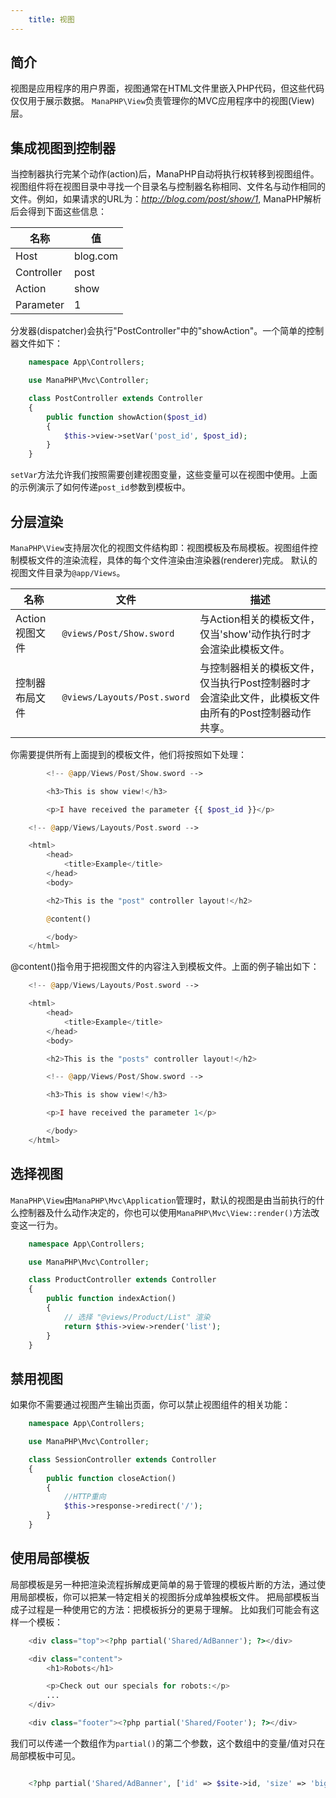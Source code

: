 ```yaml
---
    title: 视图
---
```


## 简介

视图是应用程序的用户界面，视图通常在HTML文件里嵌入PHP代码，但这些代码仅仅用于展示数据。
`ManaPHP\View`负责管理你的MVC应用程序中的视图(View)层。

## 集成视图到控制器

当控制器执行完某个动作(action)后，ManaPHP自动将执行权转移到视图组件。视图组件将在视图目录中寻找一个目录名与控制器名称相同、文件名与动作相同的文件。例如，如果请求的URL为：*http://blog.com/post/show/1*, ManaPHP解析后会得到下面这些信息：

|    名称    |      值       |
|------------|---------------|
| Host       | blog.com  |
| Controller | post          |
| Action     | show          |
| Parameter  | 1             |

分发器(dispatcher)会执行"PostController"中的"showAction"。一个简单的控制器文件如下：

```php
    namespace App\Controllers;

    use ManaPHP\Mvc\Controller;

    class PostController extends Controller
    {
        public function showAction($post_id)
        {
            $this->view->setVar('post_id', $post_id);
        }
    }
```
`setVar`方法允许我们按照需要创建视图变量，这些变量可以在视图中使用。上面的示例演示了如何传递`post_id`参数到模板中。
## 分层渲染
`ManaPHP\View`支持层次化的视图文件结构即：视图模板及布局模板。视图组件控制模板文件的渲染流程，具体的每个文件渲染由渲染器(renderer)完成。
默认的视图文件目录为`@app/Views`。

|      名称      |             文件            |                                                描述                                                |
|----------------|-----------------------------|----------------------------------------------------------------------------------------------------|
| Action视图文件 | `@views/Post/Show.sword`    | 与Action相关的模板文件，仅当'show'动作执行时才会渲染此模板文件。                                   |
| 控制器布局文件 | `@views/Layouts/Post.sword` | 与控制器相关的模板文件，仅当执行Post控制器时才会渲染此文件，此模板文件由所有的Post控制器动作共享。 |

你需要提供所有上面提到的模板文件，他们将按照如下处理：

```php
        <!-- @app/Views/Post/Show.sword -->

        <h3>This is show view!</h3>

        <p>I have received the parameter {{ $post_id }}</p>
```

```php
    <!-- @app/Views/Layouts/Post.sword -->

    <html>
        <head>
            <title>Example</title>
        </head>
        <body>

        <h2>This is the "post" controller layout!</h2>

        @content()

        </body>
    </html>
```
@content()指令用于把视图文件的内容注入到模板文件。上面的例子输出如下：

```php
    <!-- @app/Views/Layouts/Post.sword -->

    <html>
        <head>
            <title>Example</title>
        </head>
        <body>

        <h2>This is the "posts" controller layout!</h2>

        <!-- @app/Views/Post/Show.sword -->

        <h3>This is show view!</h3>

        <p>I have received the parameter 1</p>

        </body>
    </html>
```

## 选择视图
`ManaPHP\View`由`ManaPHP\Mvc\Application`管理时，默认的视图是由当前执行的什么控制器及什么动作决定的，你也可以使用`ManaPHP\Mvc\View::render()`方法改变这一行为。

```php
    namespace App\Controllers;

    use ManaPHP\Mvc\Controller;

    class ProductController extends Controller
    {
        public function indexAction()
        {
            // 选择 "@views/Product/List" 渲染
            return $this->view->render('list');
        }
    }
```
## 禁用视图
如果你不需要通过视图产生输出页面，你可以禁止视图组件的相关功能：

```php
    namespace App\Controllers;

    use ManaPHP\Mvc\Controller;

    class SessionController extends Controller
    {
        public function closeAction()
        {
            //HTTP重向
            $this->response->redirect('/');
        }
    }
```

## 使用局部模板
局部模板是另一种把渲染流程拆解成更简单的易于管理的模板片断的方法，通过使用局部模板，你可以把某一特定相关的视图拆分成单独模板文件。
把局部模板当成子过程是一种使用它的方法：把模板拆分的更易于理解。
比如我们可能会有这样一个模板：

```php
    <div class="top"><?php partial('Shared/AdBanner'); ?></div>

    <div class="content">
        <h1>Robots</h1>

        <p>Check out our specials for robots:</p>
        ...
    </div>

    <div class="footer"><?php partial('Shared/Footer'); ?></div>
```

我们可以传递一个数组作为`partial()`的第二个参数，这个数组中的变量/值对只在局部模板中可见。


```php

    <?php partial('Shared/AdBanner', ['id' => $site->id, 'size' => 'big']); ?>
```